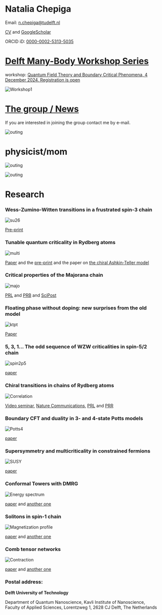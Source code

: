Natalia Chepiga
===============

Email: n.chepiga@tudelft.nl

[CV](https://nchepiga.github.io/homepage/assets/CV_Chepiga.pdf) and
[GoogleScholar](https://scholar.google.ch/citations?user=oktle5oAAAAJ&hl=de&oi=ao)

ORCID iD: [0000-0002-5313-5035](https://orcid.org/0000-0002-5313-5035)


[**Delft Many-Body Workshop Series**](https://nchepiga.github.io/homepage/workshop)
============

workshop: [Quantum Field Theory and Boundary Critical Phenomena, 4 December 2024. Registration is open](https://docs.google.com/forms/d/e/1FAIpQLSfyTg5-J36g6ktsmHLX3sCHE02KjThzmLzMJsK_MLVV-Wf30Q/viewform?usp=sf_link)

![Workshop1](assets/images/workshop4.jpg)

[**The group / News**](https://nchepiga.github.io/homepage/group)
============

If you are interested in joining the group contact me by e-mail.

![outing](assets/images/group2024.jpg)


**physicist/mom**
============

![outing](assets/images/IMG_20230809_200630097.jpg)


![outing](assets/images/IMG_20230727_182814206_HDR.jpg)



**Research**
===========


### **Wess-Zumino-Witten transitions in a frustrated spin-3 chain**

![su26](assets/images/SU26.svg)

[Pre-print](https://arxiv.org/pdf/2402.05031.pdf)




### **Tunable quantum criticality in Rydberg atoms**

![multi](assets/images/multi.svg)

[Paper](https://journals.aps.org/prl/accepted/6207cY47Wd410f8442008bd42da36a9eae44c216a) and the [pre-print](https://arxiv.org/pdf/2308.12838.pdf) and the paper on [the chiral Ashkin-Teller model](https://journals.aps.org/prb/abstract/10.1103/PhysRevB.108.184425)



### **Critical properties of the Majorana chain**

![majo](assets/images/majo.svg)

[PRL](https://journals.aps.org/prl/accepted/5907eY27Sd01be87d79a48c1f5c1004c1fabb14a9)
and [PRB](https://doi.org/10.1103/PhysRevB.108.054509)
and [SciPost](https://scipost.org/10.21468/SciPostPhys.14.6.152)




### **Floating phase without doping: new surprises from the old model**

![ktpt](assets/images/KTPT.svg)

[Paper](https://journals.aps.org/prresearch/abstract/10.1103/PhysRevResearch.4.043225)







### **5, 3, 1... The odd sequence of WZW criticalities in spin-5/2 chain**

![spin2p5](assets/images/PDs2p5.svg)

[paper](https://journals.aps.org/prb/abstract/10.1103/PhysRevB.105.174402)







### **Chiral transitions in chains of Rydberg atoms**

![Correlation](assets/images/Chiral.svg)

[Video seminar](https://www.youtube.com/watch?v=zOzUTW-IZoE&t=955s), 
[Nature Communications](https://www.nature.com/articles/s41467-020-20641-y),
[PRL](https://journals.aps.org/prl/abstract/10.1103/PhysRevLett.122.017205)  and 
[PRR](https://journals.aps.org/prresearch/abstract/10.1103/PhysRevResearch.4.043102)






### **Boundary CFT and duality in 3- and 4-state Potts models**

![Potts4](assets/images/Potts4_NewA_blk.svg)

[paper](https://scipost.org/SciPostPhysCore.5.2.031/pdf)







### **Supersymmetry and multicriticality in constrained fermions**

![SUSY](assets/images/PhaseDiag_SUSY.svg)

[paper](https://scipost.org/10.21468/SciPostPhys.11.3.059)









### **Conformal Towers with DMRG**

![Energy spectrum](assets/images/ConformalTower.svg)

[paper](https://arxiv.org/abs/1705.05423) and 
[another one](https://arxiv.org/abs/1603.01395)







### **Solitons in spin-1 chain**

![Magnetization profile](assets/images/soliton.svg)

[paper](https://arxiv.org/abs/1608.08109) and 
[another one](https://arxiv.org/abs/1910.03064)







### **Comb tensor networks**

![Contraction](assets/images/comb.svg)

[paper](https://arxiv.org/abs/1903.00432) and 
[another one](https://arxiv.org/abs/2002.11405v1)





### Postal address:


**Delft University of Technology**

Department of Quantum Nanoscience, 
Kavli Institute of Nanoscience, 
Faculty of Applied Sciences, 
Lorentzweg 1, 2628 CJ Delft, 
The Netherlands

